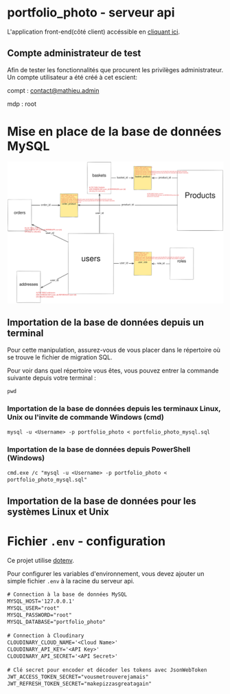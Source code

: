 # portfolio_photo - serveur api

L'application front-end(côté client) accéssible en [cliquant ici](https://github.com/mathieuCstn/portfolio_photo).

## Compte administrateur de test
Afin de tester les fonctionnalités que procurent les privilèges administrateur. Un compte utilisateur a été créé à cet escient:

compt : contact@mathieu.admin

mdp   : root

# Mise en place de la base de données MySQL

![Architecture de la base de données du projet portfolio_photo](https://raw.githubusercontent.com/mathieuCstn/portfolio_photo_api_back/debe6c5ad8a9814e73732478712c167562f4e2b7/readme_assets/bdd_architecture_portfolio_photo-2023-03-24.svg)

## Importation de la base de données depuis un terminal

Pour cette manipulation, assurez-vous de vous placer dans le répertoire où se trouve le fichier de migration SQL.

Pour voir dans quel répertoire vous êtes, vous pouvez entrer la commande suivante depuis votre terminal :
```
pwd
```

### Importation de la base de données depuis les terminaux Linux, Unix ou l'invite de commande Windows (cmd)
```
mysql -u <Username> -p portfolio_photo < portfolio_photo_mysql.sql
```

### Importation de la base de données depuis PowerShell (Windows)
```
cmd.exe /c "mysql -u <Username> -p portfolio_photo < portfolio_photo_mysql.sql"
```

## Importation de la base de données pour les systèmes Linux et Unix

# Fichier `.env` - configuration

Ce projet utilise [dotenv](https://github.com/motdotla/dotenv#readme).

Pour configurer les variables d'environnement, vous devez ajouter un simple fichier `.env` à la racine du serveur api.
```
# Connection à la base de données MySQL
MYSQL_HOST='127.0.0.1'
MYSQL_USER="root"
MYSQL_PASSWORD="root"
MYSQL_DATABASE="portfolio_photo"

# Connection à Cloudinary
CLOUDINARY_CLOUD_NAME='<Cloud Name>'
CLOUDINARY_API_KEY='<API Key>'
CLOUDINARY_API_SECRET='<API Secret>'

# Clé secret pour encoder et décoder les tokens avec JsonWebToken
JWT_ACCESS_TOKEN_SECRET="vousmetrouverejamais"
JWT_REFRESH_TOKEN_SECRET="makepizzasgreatagain"
```
